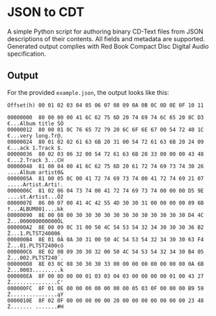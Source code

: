 # JSON to CDT

A simple Python script for authoring binary CD-Text files from JSON descriptions of their contents. All fields and metadata are supported. Generated output complies with Red Book Compact Disc Digital Audio specification.

## Output

For the provided `example.json`, the output looks like this:
```
Offset(h) 00 01 02 03 04 05 06 07 08 09 0A 0B 0C 0D 0E 0F 10 11

00000000  80 00 00 00 41 6C 62 75 6D 20 74 69 74 6C 65 20 8C D3  €...Album title ŚÓ
00000012  80 00 01 0C 76 65 72 79 20 6C 6F 6E 67 00 54 72 40 1C  €...very long.Tr@.
00000024  80 01 02 02 61 63 6B 20 31 00 54 72 61 63 6B 20 24 09  €...ack 1.Track $.
00000036  80 02 03 06 32 00 54 72 61 63 6B 20 33 00 00 00 43 48  €...2.Track 3...CH
00000048  81 00 04 00 41 6C 62 75 6D 20 61 72 74 69 73 74 30 26  ....Album artist0&
0000005A  81 00 05 0C 00 41 72 74 69 73 74 00 41 72 74 69 21 07  .....Artist.Arti!.
0000006C  81 02 06 04 73 74 00 41 72 74 69 73 74 00 00 00 D5 9E  ....st.Artist...Őž
0000007E  86 00 07 00 41 4C 42 55 4D 30 30 31 00 00 00 00 89 6B  †...ALBUM001....‰k
00000090  8E 00 08 00 30 30 30 30 30 30 30 30 30 30 30 30 D4 4C  Ž...000000000000ÔL
000000A2  8E 00 09 0C 31 00 50 4C 54 53 54 32 34 30 30 30 36 B2  Ž...1.PLTST240006˛
000000B4  8E 01 0A 0A 30 31 00 50 4C 54 53 54 32 34 30 30 63 F4  Ž...01.PLTST2400cô
000000C6  8E 02 0B 09 30 30 32 00 50 4C 54 53 54 32 34 30 B4 05  Ž...002.PLTST240´.
000000D8  8E 03 0C 08 30 30 30 33 00 00 00 00 00 00 00 00 0A 6B  Ž...0003.........k
000000EA  8F 00 0D 00 00 01 03 03 04 03 00 00 00 00 01 00 43 27  Ź...............C'
000000FC  8F 01 0E 00 00 00 00 00 00 00 05 03 0F 00 00 00 B9 59  Ź...............ąY
0000010E  8F 02 0F 00 00 00 00 00 20 00 00 00 00 00 00 00 23 48  Ź....... .......#H

```
